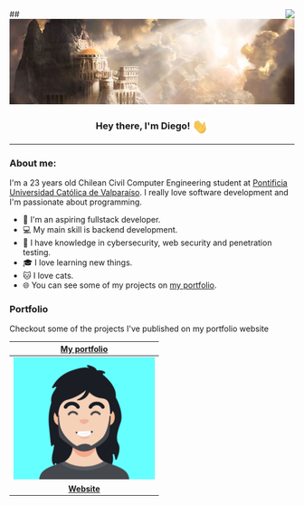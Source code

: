 <img align="right" src="https://komarev.com/ghpvc/?username=0xCronos&color=yellow">
##

<img src="./assets/images/banner.jpg" >

<h3 align="center">
  Hey there, I'm Diego!</a>
  <img align="center" src="./assets/gifs/greetings.gif" width="28">
</h3>
<hr>

### About me:

I'm a 23 years old Chilean Civil Computer Engineering student at <a href="https://www.pucv.cl/">Pontificia Universidad Católica de Valparaíso</a>. I really love software development and I'm passionate about programming.

- 🌱 I'm an aspiring fullstack developer.
- 💻 My main skill is backend development.
- 🔐 I have knowledge in cybersecurity, web security and penetration testing.
- 🎓 I love learning new things.
- 🐱 I love cats.
- 🌐 You can see some of my projects on [my portfolio](https://dmcoder.dev/).

### Portfolio

Checkout some of the projects I've published on my portfolio website

| <a href="https://dmcoder.dev/" target="_blank">**My portfolio**</a> |
| :-----------------------------------------------------------------: |
|      <img src='./assets/projects/portfolio.png' width='250px'>      |
|   <a href="https://dmcoder.dev/" target="_blank">**Website**</a>    |
